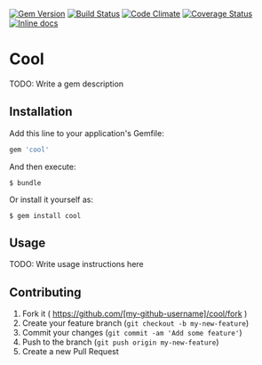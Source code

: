 [![Gem Version](https://badge.fury.io/rb/cool.svg)](http://badge.fury.io/rb/cool)
[![Build Status](https://travis-ci.org/ermaker/cool.svg)](https://travis-ci.org/ermaker/cool)
[![Code Climate](https://codeclimate.com/github/ermaker/cool/badges/gpa.svg)](https://codeclimate.com/github/ermaker/cool)
[![Coverage Status](https://img.shields.io/coveralls/ermaker/cool.svg)](https://coveralls.io/r/ermaker/cool)
[![Inline docs](http://inch-ci.org/github/ermaker/cool.svg?branch=master)](http://inch-ci.org/github/ermaker/cool)

# Cool

TODO: Write a gem description

## Installation

Add this line to your application's Gemfile:

```ruby
gem 'cool'
```

And then execute:

    $ bundle

Or install it yourself as:

    $ gem install cool

## Usage

TODO: Write usage instructions here

## Contributing

1. Fork it ( https://github.com/[my-github-username]/cool/fork )
2. Create your feature branch (`git checkout -b my-new-feature`)
3. Commit your changes (`git commit -am 'Add some feature'`)
4. Push to the branch (`git push origin my-new-feature`)
5. Create a new Pull Request
